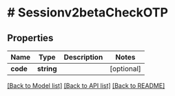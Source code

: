 # # Sessionv2betaCheckOTP

## Properties

Name | Type | Description | Notes
------------ | ------------- | ------------- | -------------
**code** | **string** |  | [optional]

[[Back to Model list]](../../README.md#models) [[Back to API list]](../../README.md#endpoints) [[Back to README]](../../README.md)
